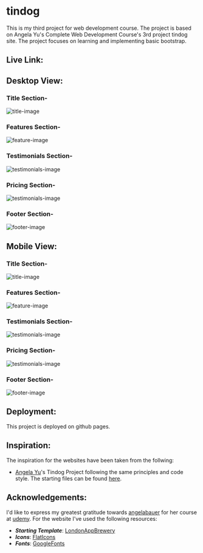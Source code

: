 # tindog
This is my third project for web development course. The project is based on Angela Yu's Complete Web Development Course's 3rd project tindog site. The project focuses on learning and implementing basic bootstrap.

## Live Link:


## Desktop View:
### Title Section-
<img alt="title-image" src="https://github.com/harshit-saraswat/tindog/blob/master/imgs/title.PNG">

### Features Section-
<img alt="feature-image" src="https://github.com/harshit-saraswat/tindog/blob/master/imgs/features.png">

### Testimonials Section-
<img alt="testimonials-image" src="https://github.com/harshit-saraswat/tindog/blob/master/imgs/testimonials.PNG">

### Pricing Section-
<img alt="testimonials-image" src="https://github.com/harshit-saraswat/tindog/blob/master/imgs/pricing.PNG">

### Footer Section-
<img alt="footer-image" src="https://github.com/harshit-saraswat/tindog/blob/master/imgs/cta-footer.PNG">

## Mobile View:
### Title Section-
<img alt="title-image" src="https://github.com/harshit-saraswat/tindog/blob/master/imgs/title-mobile.PNG">

### Features Section-
<img alt="feature-image" src="https://github.com/harshit-saraswat/tindog/blob/master/imgs/features-mob.PNG">

### Testimonials Section-
<img alt="testimonials-image" src="https://github.com/harshit-saraswat/tindog/blob/master/imgs/testimonials-mob.PNG">

### Pricing Section-
<img alt="testimonials-image" src="https://github.com/harshit-saraswat/tindog/blob/master/imgs/pricing-mob.PNG">

### Footer Section-
<img alt="footer-image" src="https://github.com/harshit-saraswat/tindog/blob/master/imgs/cta-footer-mob.PNG">

## Deployment:
This project is deployed on github pages.

## Inspiration:
The inspiration for the websites have been taken from the follwing:
* [Angela Yu](https://github.com/angelabauer)'s Tindog Project following the same principles and code style. The starting files can be found [here](https://github.com/londonappbrewery/TinDog-Start).

## Acknowledgements:
I'd like to express my greatest gratitude towards [angelabauer](https://github.com/angelabauer) for her course at [udemy](https://www.udemy.com/course/the-complete-web-development-bootcamp/).
For the website I've used the following resources:
* ***Starting Template***: [LondonAppBrewery](https://github.com/londonappbrewery/TinDog-Start)
* ***Icons***: [FlatIcons](https://www.flaticon.com/)
* ***Fonts***: [GoogleFonts](https://fonts.google.com/)
